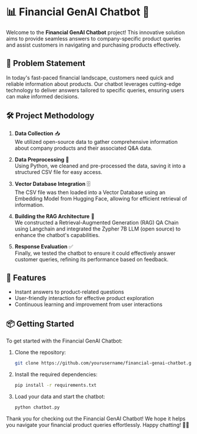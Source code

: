 # 📊 Financial GenAI Chatbot 🤖

Welcome to the **Financial GenAI Chatbot** project! This innovative solution aims to provide seamless answers to company-specific product queries and assist customers in navigating and purchasing products effectively. 

## 🚀 Problem Statement
In today's fast-paced financial landscape, customers need quick and reliable information about products. Our chatbot leverages cutting-edge technology to deliver answers tailored to specific queries, ensuring users can make informed decisions. 

## 🛠️ Project Methodology

1. **Data Collection** 📥  
   We utilized open-source data to gather comprehensive information about company products and their associated Q&A data.

2. **Data Preprocessing** 🔄  
   Using Python, we cleaned and pre-processed the data, saving it into a structured CSV file for easy access.

3. **Vector Database Integration** 🗄️  
   The CSV file was then loaded into a Vector Database using an Embedding Model from Hugging Face, allowing for efficient retrieval of information.

4. **Building the RAG Architecture** 🧩  
   We constructed a Retrieval-Augmented Generation (RAG) QA Chain using Langchain and integrated the Zypher 7B LLM (open source) to enhance the chatbot's capabilities.

5. **Response Evaluation** ✅  
   Finally, we tested the chatbot to ensure it could effectively answer customer queries, refining its performance based on feedback.

## 🌟 Features
- Instant answers to product-related questions
- User-friendly interaction for effective product exploration
- Continuous learning and improvement from user interactions

## 📦 Getting Started
To get started with the Financial GenAI Chatbot:

1. Clone the repository:  
   ```bash
   git clone https://github.com/yourusername/financial-genai-chatbot.git
   ```

2. Install the required dependencies:  
   ```bash
   pip install -r requirements.txt
   ```

3. Load your data and start the chatbot:  
   ```bash
   python chatbot.py
   ```


Thank you for checking out the Financial GenAI Chatbot! We hope it helps you navigate your financial product queries effortlessly. Happy chatting! 💬✨
